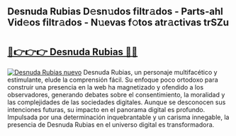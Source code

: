 ## Desnuda Rubias D𝚎sn𝚞dos filtr𝚊dos - Parts-ahl Vid𝚎os filtr𝚊dos - N𝚞evas f𝚘tos atr𝚊ctivas trSZu

# <h2><a href="http://mbaj14.tromn.icu/?c=Desnuda+Rubias">🔗👉👉👉 Desnuda Rubias 🔗🔗</a></h2>

[![Desnuda Rubias nuevo](https://i.imgur.com/pEAQMta.gif)](http://mbaj14.tromn.icu/?c=Desnuda+Rubias)
Desnuda Rubias, un personaje multifacético y estimulante, elude la comprensión fácil. Su enfoque poco ortodoxo para construir una presencia en la web ha magnetizado y ofendido a los observadores, generando debates sobre el consentimiento, la moralidad y las complejidades de las sociedades digitales. Aunque se desconocen sus intenciones futuras, su impacto en el panorama digital es profundo. Impulsada por una determinación inquebrantable y un carisma innegable, la presencia de Desnuda Rubias en el universo digital es transformadora.
